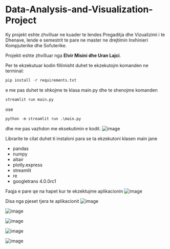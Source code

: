 # Data-Analysis-and-Visualization-Project

Ky projekt eshte zhvilluar ne kuader te lendes Pregaditja dhe Vizualizimi i te Dhenave, lende e semestrit te pare ne master ne drejtimin Inxhinieri Kompjuterike dhe Sofuterike.

Projekti eshte zhvilluar nga **Elvir Misini dhe Uran Lajci**.

Per te ekzekutuar kodin fillimisht duhet te ekzekutojm komanden ne terminal:

```python
pip install -r requirements.txt
```


e me pas duhet te shkojme te klasa main.py dhe te shenojme komanden
```python
streamlit run main.py
```
ose  
```python
python -m streamlit run .\main.py
```
dhe me pas vazhdon me eksekutimin e kodit.
![image](https://user-images.githubusercontent.com/117693854/214911672-0bcd4740-5ce4-4e91-abfb-66445465dd06.png)

Librarite te cilat duhet ti instaloni para se ta ekzekutoni klasen main jane
* pandas
* numpy
* altair
* plotly.express
* streamlit
* re
* googletrans 4.0.0rc1

Faqja e pare qe na hapet kur te ekzektujme aplikacionin
![image](https://user-images.githubusercontent.com/117693854/214912965-8f413a10-96ba-4210-aca1-7c442271fc96.png)

Disa nga pjeset tjera te aplikacionit
![image](https://user-images.githubusercontent.com/117693854/214913107-adedd9d9-799b-4f17-860e-939c3bfde185.png)

![image](https://user-images.githubusercontent.com/117693854/214913177-28146c6d-0db6-4e0d-b6c2-a6ed6f3c25a6.png)

![image](https://user-images.githubusercontent.com/117693854/214913325-ac8eee7a-f480-4286-93dc-405ed12f69e0.png)

![image](https://user-images.githubusercontent.com/117693854/214913391-ce66c683-27c1-489d-9e0a-3213f8295047.png)

![image](https://user-images.githubusercontent.com/117693854/214913468-323d8030-c68c-4def-ad10-634a9b32f309.png)

